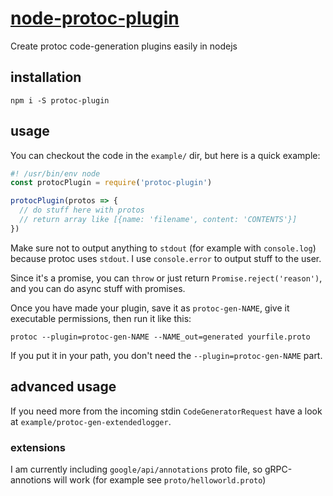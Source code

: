 # [node-protoc-plugin](https://www.npmjs.com/package/protoc-plugin)

Create protoc code-generation plugins easily in nodejs


## installation

`npm i -S protoc-plugin`


## usage

You can checkout the code in the `example/` dir, but here is a quick example:

```js
#! /usr/bin/env node
const protocPlugin = require('protoc-plugin')

protocPlugin(protos => {
  // do stuff here with protos
  // return array like [{name: 'filename', content: 'CONTENTS'}]
})
```

Make sure not to output anything to `stdout` (for example with `console.log`) because protoc uses `stdout`. I use `console.error` to output stuff to the user.

Since it's a promise, you can `throw` or just return `Promise.reject('reason')`, and you can do async stuff with promises.

Once you have made your plugin, save it as `protoc-gen-NAME`, give it executable permissions, then run it like this:

```
protoc --plugin=protoc-gen-NAME --NAME_out=generated yourfile.proto
```

If you put it in your path, you don't need the `--plugin=protoc-gen-NAME` part.

## advanced usage

If you need more from the incoming stdin `CodeGeneratorRequest` have a look at `example/protoc-gen-extendedlogger`.

### extensions

I am currently including `google/api/annotations` proto file, so gRPC-annotions will work (for example see `proto/helloworld.proto`)
